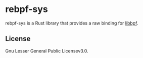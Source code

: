 # rebpf-sys
rebpf-sys is a Rust library that provides a raw binding for [libbpf](https://github.com/libbpf/libbpf).

## License
Gnu Lesser General Public Licensev3.0.